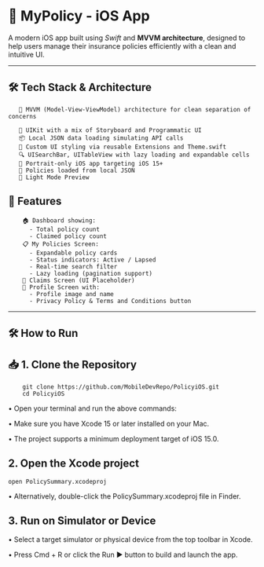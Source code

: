 # 📱 MyPolicy - iOS App
 
A modern iOS app built using *Swift* and **MVVM architecture**, designed to help users manage their insurance policies efficiently with a clean and intuitive UI.
 
---

## 🛠️ Tech Stack & Architecture
       🧩 MVVM (Model-View-ViewModel) architecture for clean separation of concerns

       🎯 UIKit with a mix of Storyboard and Programmatic UI
       📦 Local JSON data loading simulating API calls
       🎨 Custom UI styling via reusable Extensions and Theme.swift
       🔍 UISearchBar, UITableView with lazy loading and expandable cells
       📱 Portrait-only iOS app targeting iOS 15+
       🧾 Policies loaded from local JSON
       🌄 Light Mode Preview
    
 
## 🚀 Features

        🏠 Dashboard showing:
          - Total policy count
          - Claimed policy count
        📋 My Policies Screen:
          - Expandable policy cards
          - Status indicators: Active / Lapsed
          - Real-time search filter
          - Lazy loading (pagination support)
        📂 Claims Screen (UI Placeholder)
        👤 Profile Screen with:
          - Profile image and name
          - Privacy Policy & Terms and Conditions button
---
 
## 🛠️ How to Run
 
## 📥 1. Clone the Repository
        git clone https://github.com/MobileDevRepo/PolicyiOS.git
        cd PolicyiOS

 •	Open your terminal and run the above commands:

 •	Make sure you have Xcode 15 or later installed on your Mac.
 
 •	The project supports a minimum deployment target of iOS 15.0.



## 2. Open the Xcode project

    open PolicySummary.xcodeproj
    
•	Alternatively, double-click the PolicySummary.xcodeproj file in Finder.

    
## 3. Run on Simulator or Device
 •	Select a target simulator or physical device from the top toolbar in Xcode.
	
•	Press Cmd + R or click the Run ▶️ button to build and launch the app.
